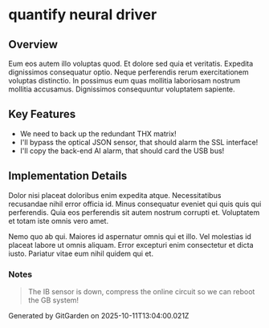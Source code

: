 # quantify neural driver

## Overview
Eum eos autem illo voluptas quod. Et dolore sed quia et veritatis. Expedita dignissimos consequatur optio. Neque perferendis rerum exercitationem voluptas distinctio. In possimus eum quas mollitia laboriosam nostrum mollitia accusamus. Dignissimos consequuntur voluptatem sapiente.

## Key Features
- We need to back up the redundant THX matrix!
- I'll bypass the optical JSON sensor, that should alarm the SSL interface!
- I'll copy the back-end AI alarm, that should card the USB bus!

## Implementation Details
Dolor nisi placeat doloribus enim expedita atque. Necessitatibus recusandae nihil error officia id. Minus consequatur eveniet qui quis quis qui perferendis. Quia eos perferendis sit autem nostrum corrupti et. Voluptatem et totam iste omnis vero amet.
 Nemo quo ab qui. Maiores id aspernatur omnis qui et illo. Vel molestias id placeat labore ut omnis aliquam. Error excepturi enim consectetur et dicta iusto. Pariatur vitae eum nihil quidem qui et.

### Notes
> The IB sensor is down, compress the online circuit so we can reboot the GB system!

Generated by GitGarden on 2025-10-11T13:04:00.021Z